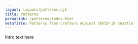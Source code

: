 ```yaml
---
layout: layouts/patterns.njk
title: Patterns
permalink: /patterns/index.html
metaTitle: Patterns from Crafters Against COVID-19 Seattle
---
```


Intro text here